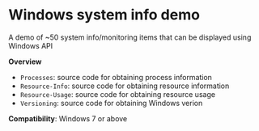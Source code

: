 # Windows system info demo

A demo of ~50 system info/monitoring items that can be displayed using Windows API

<b>Overview</b>
- `Processes`: source code for obtaining process information
- `Resource-Info`: source code for obtaining resource information
- `Resource-Usage`: source code for obtaining resource usage
- `Versioning`: source code for obtaining Windows verion

<b>Compatibility</b>: Windows 7 or above
